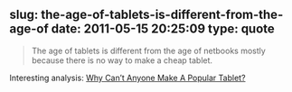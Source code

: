 slug: the-age-of-tablets-is-different-from-the-age-of
date: 2011-05-15 20:25:09
type: quote
---

> The age of tablets is different from the age of netbooks mostly because there is no way to make a cheap tablet.

Interesting analysis: [Why Can’t Anyone Make A Popular Tablet?](http://www.crunchgear.com/2011/04/28/why-cant-anyone-make-a-popular-tablet/)
